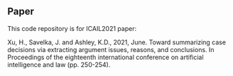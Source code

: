 ## Paper

This code repository is for ICAIL2021 paper:

Xu, H., Savelka, J. and Ashley, K.D., 2021, June. Toward summarizing case decisions via extracting argument issues, reasons, and conclusions. In Proceedings of the eighteenth international conference on artificial intelligence and law (pp. 250-254).

